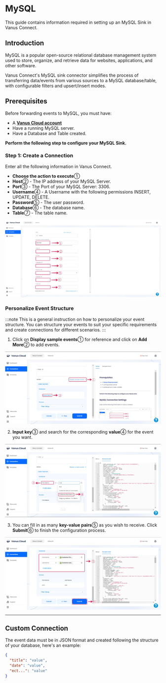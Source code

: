 # MySQL

This guide contains information required in setting up an MySQL Sink in Vanus Connect.  

## Introduction  

MySQL is a popular open-source relational database management system used to store, organize, and retrieve data for websites, applications, and other software.

Vanus Connect's MySQL sink connector simplifies the process of transferring data/events from various sources to a MySQL database/table, with configurable filters and upsert/insert modes.

## Prerequisites

Before forwarding events to MySQL, you must have:

- A [**Vanus Cloud account**](https://cloud.vanus.ai)
- Have a running MySQL server.
- Have a Database and Table created.

**Perform the following step to configure your MySQL Sink.**

### Step 1: Create a Connection

Enter all the following information in Vanus Connect.

- **Choose the action to execute**①
- **Host**② - The IP address of your MySQL Server.
- **Port**③ - The Port of your MySQL Server: 3306.
- **Username**④ - A Username with the following permissions INSERT, UPDATE, DELETE.
- **Password**⑤ - The user password.
- **Database**⑥ - The database name.
- **Table**⑦ - The table name.

![mysql_sink_4.webp](images/mysql_sink_4.webp)


### Personalize Event Structure

:::note
This is a general instruction on how to personalize your event structure. You can structure your events to suit your specific requirements and create connections for different scenarios.
:::

1. Click on **Display sample events**① for reference and click on **Add More**② to add events.

![mysql_sink_1.webp](images/mysql_sink_1.webp)

2. **Input key**③ and search for the corresponding **value**④ for the event you want.

![mysql_sink_3.webp](images/mysql_sink_3.webp)

3. You can fill in as many **key-value pairs**⑤ as you wish to receive. Click **Submit**⑥ to finish the configuration process.

![mysql_sink_2.webp](images/mysql_sink_2.webp)

---

## Custom Connection

The event data must be in JSON format and created following the structure of your database, here's an example:

```json
{
  "title": "value",
  "date": "value",
  "ect...": "value"
}
```
